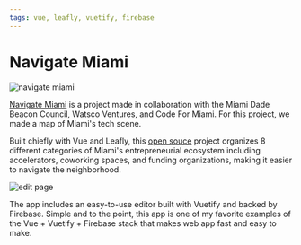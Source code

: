 ```yaml
---
tags: vue, leafly, vuetify, firebase
---
```


# Navigate Miami

![navigate miami](/imgs/navigate-miami.png)

[Navigate Miami](http://navigate.miami) is a project made in collaboration with the Miami Dade Beacon Council, Watsco Ventures, and Code For Miami. For this project, we made a map of Miami's tech scene.

Built chiefly with Vue and Leafly, this [open souce](https://github.com/maurop123/navigate-miami-map) project organizes 8 different categories of Miami's entrepreneurial ecosystem including accelerators, coworking spaces, and funding organizations, making it easier to navigate the neighborhood.

![edit page](/imgs/navigate-miami-edit.png)

The app includes an easy-to-use editor built with Vuetify and backed by Firebase. Simple and to the point, this app is one of my favorite examples of the Vue + Vuetify + Firebase stack that makes web app fast and easy to make.
